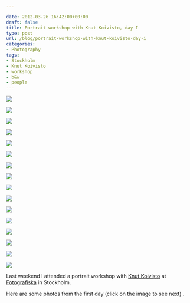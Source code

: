 ```yaml
---

date: 2012-03-26 16:42:00+00:00
draft: false
title: Portrait workshop with Knut Koivisto, day I
type: post
url: /blog/portrait-workshop-with-knut-koivisto-day-i
categories:
- Photography
tags:
- Stockholm
- Knut Koivisto
- workshop
- b&w
- people
---
```




  
![](/images/2012-03-26-portrait-workshop-with-knut-koivisto-day-i/20120317-GKAR5016.JPG)

  

  
![](/images/2012-03-26-portrait-workshop-with-knut-koivisto-day-i/20120317-GKAR5018.JPG)

  

  
![](/images/2012-03-26-portrait-workshop-with-knut-koivisto-day-i/20120317-GKAR4998.JPG)

  

  
![](/images/2012-03-26-portrait-workshop-with-knut-koivisto-day-i/20120317-GKAR5020.JPG)

  

  
![](/images/2012-03-26-portrait-workshop-with-knut-koivisto-day-i/20120317-GKAR5024.JPG)

  

  
![](/images/2012-03-26-portrait-workshop-with-knut-koivisto-day-i/20120317-GKAR5066.JPG)

  

  
![](/images/2012-03-26-portrait-workshop-with-knut-koivisto-day-i/20120317-GKAR5067.JPG)

  

  
![](/images/2012-03-26-portrait-workshop-with-knut-koivisto-day-i/20120317-GKAR5072.JPG)

  

  
![](/images/2012-03-26-portrait-workshop-with-knut-koivisto-day-i/20120317-GKAR5076.JPG)

  

  
![](/images/2012-03-26-portrait-workshop-with-knut-koivisto-day-i/20120317-GKAR5080.JPG)

  

  
![](/images/2012-03-26-portrait-workshop-with-knut-koivisto-day-i/20120317-GKAR5079.JPG)

  

  
![](/images/2012-03-26-portrait-workshop-with-knut-koivisto-day-i/20120317-GKAR5086.JPG)

  

  
![](/images/2012-03-26-portrait-workshop-with-knut-koivisto-day-i/20120317-GKAR5091.JPG)

  

  
![](/images/2012-03-26-portrait-workshop-with-knut-koivisto-day-i/20120317-GKAR5096.JPG)

  

  
![](/images/2012-03-26-portrait-workshop-with-knut-koivisto-day-i/20120317-GKAR5105.JPG)

  

  
![](/images/2012-03-26-portrait-workshop-with-knut-koivisto-day-i/20120317-GKAR5108.JPG)

  



Last weekend I attended a portrait workshop with [Knut Koivisto](http://www.koivisto.se/) at [Fotografiska](http://fotografiska.eu/) in Stockholm.

Here are some photos from the first day (click on the image to see next) .
